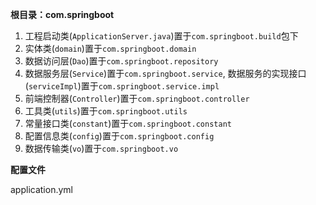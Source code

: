 **根目录：com.springboot**

1. 工程启动类(`ApplicationServer.java`)置于`com.springboot.build`包下
2. 实体类(`domain`)置于`com.springboot.domain`
3. 数据访问层(`Dao`)置于`com.springboot.repository`
4. 数据服务层(`Service`)置于`com.springboot.service`,
   数据服务的实现接口(`serviceImpl`)置于`com.springboot.service.impl`
5. 前端控制器(`Controller`)置于`com.springboot.controller`
6. 工具类(`utils`)置于`com.springboot.utils`
7. 常量接口类(`constant`)置于`com.springboot.constant`
8. 配置信息类(`config`)置于`com.springboot.config`
9. 数据传输类(`vo`)置于`com.springboot.vo`

**配置文件**

application.yml
